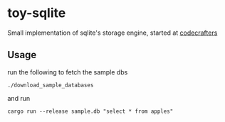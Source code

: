 # toy-sqlite

Small implementation of sqlite's storage engine, started at [codecrafters](http://codecrafters.io/)

## Usage
run the following to fetch the sample dbs
```
./download_sample_databases
```
and run
```
cargo run --release sample.db "select * from apples"
```
